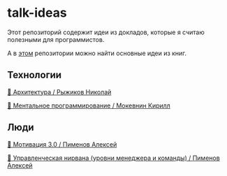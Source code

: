 # talk-ideas

Этот репозиторий содержит идеи из докладов, которые я считаю полезными для программистов.

А в [этом](https://github.com/abtv/book-ideas) репозитории можно найти основные идеи из книг.


## Технологии

[🏢 Архитектура / Рыжиков Николай](https://github.com/abtv/talk-ideas/blob/master/ideas/architecture_ryzhikov.md)

[👥 Ментальное программирование / Мокевнин Кирилл](https://github.com/abtv/talk-ideas/blob/master/ideas/mental_programming_mokevnin.md)


## Люди

[🏃‍ Мотивация 3.0 / Пименов Алексей](https://github.com/abtv/talk-ideas/blob/master/ideas/motivation_pimenov.md)

[🧘‍ Управленческая нирвана (уровни менеджера и команды) / Пименов Алексей](https://github.com/abtv/talk-ideas/blob/master/ideas/management_nirvana_pimenov.md)
